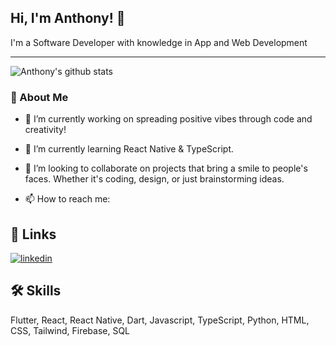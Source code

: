 
<!--
**metatony/metatony** is a ✨ _special_ ✨ repository because its `README.md` (this file) appears on your GitHub profile.
-->

## Hi, I'm Anthony! 👋

I'm a Software Developer with knowledge in App and Web Development


---

![Anthony's github stats](https://github-readme-stats.vercel.app/api?username=metatony&show_icons=true&theme=react)

### 🚀 About Me

- 🔭 I’m currently working on spreading positive vibes through code and creativity!
  
- 🌱 I’m currently learning React Native & TypeScript.
  
- 👯  I’m looking to collaborate on projects that bring a smile to people's faces. Whether it's coding, design, or just brainstorming ideas.
  
- 📫 How to reach me: 


## 🔗 Links
[![linkedin](https://img.shields.io/badge/linkedin-0A66C2?style=for-the-badge&logo=linkedin&logoColor=white)](https://www.linkedin.com/in/anthony-ibegbulam-077767214/)



## 🛠 Skills

Flutter, React, React Native, Dart, Javascript, TypeScript, Python, HTML, CSS, Tailwind, Firebase, SQL

